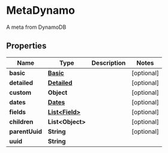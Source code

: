 

# MetaDynamo

A meta from DynamoDB

## Properties

| Name | Type | Description | Notes |
|------------ | ------------- | ------------- | -------------|
|**basic** | [**Basic**](Basic.md) |  |  [optional] |
|**detailed** | [**Detailed**](Detailed.md) |  |  [optional] |
|**custom** | **Object** |  |  [optional] |
|**dates** | [**Dates**](Dates.md) |  |  [optional] |
|**fields** | [**List&lt;Field&gt;**](Field.md) |  |  [optional] |
|**children** | **List&lt;Object&gt;** |  |  [optional] |
|**parentUuid** | **String** |  |  [optional] |
|**uuid** | **String** |  |  |




